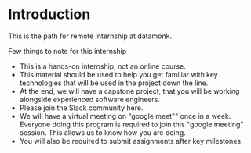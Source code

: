 # Introduction 
This is the path for remote internship at datamonk. 

Few things to note for this internship 
- This is a hands-on internship, not an online course. 
- This material should be used to help you get familiar with key technologies that will be used in the project down the line. 
- At the end, we will have a capstone project, that you will be working alongside experienced software engineers. 
- Please join the Slack community here. 
- We will have a virtual meeting on "google meet"" once in a week. Everyone doing this program is required to join this "google meeting" session. This allows us to know how you are doing.
- You will also be required to submit assignments after key milestones. 

